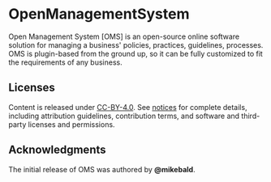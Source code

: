 # OpenManagementSystem

Open Management System [OMS] is an open-source online software solution for managing a business' policies, practices, guidelines, processes. OMS is plugin-based from the ground up, so it can be fully customized to fit the requirements of any business.

## Licenses

Content is released under [CC-BY-4.0](https://creativecommons.org/licenses/by/4.0/). See [notices](notices.md) for complete details, including attribution guidelines, contribution terms, and software and third-party licenses and permissions.

## Acknowledgments

The initial release of OMS was authored by **@mikebald**.
